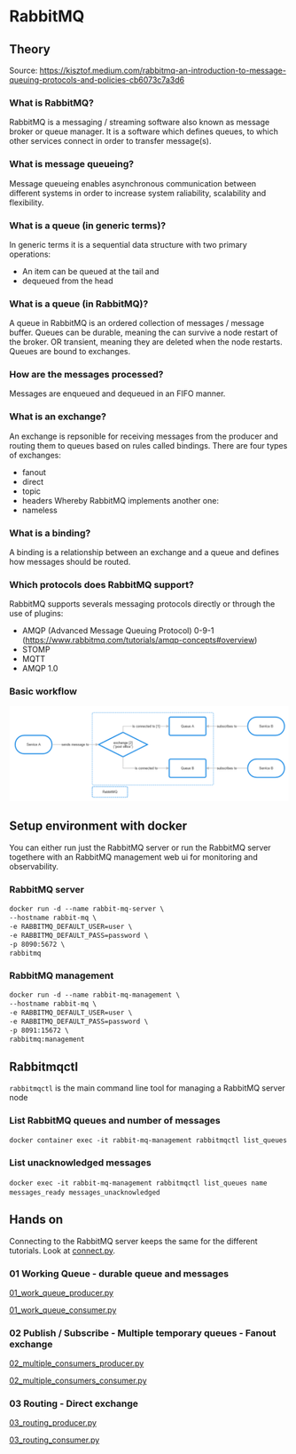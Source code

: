 # RabbitMQ
## Theory
Source: https://kisztof.medium.com/rabbitmq-an-introduction-to-message-queuing-protocols-and-policies-cb6073c7a3d6
### What is RabbitMQ?
RabbitMQ is a messaging / streaming software also known as message broker or queue manager. It is a software which defines queues, to which other services connect in order to transfer message(s). 
### What is message queueing?
Message queueing enables asynchronous communication between different systems in order to increase system raliability, scalability and flexibility.
### What is a queue (in generic terms)?
In generic terms it is a sequential data structure with two primary operations:
- An item can be queued at the tail and
- dequeued from the head
### What is a queue (in RabbitMQ)?
A queue in RabbitMQ is an ordered collection of messages / message buffer.
Queues can be durable, meaning the can survive a node restart of the broker. OR transient, meaning they are deleted when the node restarts.
Queues are bound to exchanges.
### How are the messages processed?
Messages are enqueued and dequeued in an FIFO manner.
### What is an exchange?
An exchange is repsonible for receiving messages from the producer and routing them to queues based on rules called bindings. There are four types of exchanges:
- fanout
- direct
- topic
- headers
Whereby RabbitMQ implements another one:
- nameless
### What is a binding?
A binding is a relationship between an exchange and a queue and defines how messages should be routed.
### Which protocols does RabbitMQ support?
RabbitMQ supports severals messaging protocols directly or through the use of plugins:
- AMQP (Advanced Message Queuing Protocol) 0-9-1 (https://www.rabbitmq.com/tutorials/amqp-concepts#overview)
- STOMP
- MQTT
- AMQP 1.0
### Basic workflow
![alt text](image.png)

## Setup environment with docker
You can either run just the RabbitMQ server or run the RabbitMQ server togethere with an RabbitMQ management web ui for monitoring and observability.
### RabbitMQ server
```docker
docker run -d --name rabbit-mq-server \
--hostname rabbit-mq \
-e RABBITMQ_DEFAULT_USER=user \
-e RABBITMQ_DEFAULT_PASS=password \
-p 8090:5672 \
rabbitmq
```

### RabbitMQ management
```docker
docker run -d --name rabbit-mq-management \
--hostname rabbit-mq \
-e RABBITMQ_DEFAULT_USER=user \
-e RABBITMQ_DEFAULT_PASS=password \
-p 8091:15672 \
rabbitmq:management
```

## Rabbitmqctl
``rabbitmqctl`` is the main command line tool for managing a RabbitMQ server node

### List RabbitMQ queues and number of messages

``docker container exec -it rabbit-mq-management rabbitmqctl list_queues``

### List unacknowledged messages
``docker exec -it rabbit-mq-management rabbitmqctl list_queues name messages_ready messages_unacknowledged``

## Hands on
Connecting to the RabbitMQ server keeps the same for the different tutorials. Look at [connect.py](./connect.py).
### 01 Working Queue - durable queue and messages
[01_work_queue_producer.py](./01_work_queue_producer.py)

[01_work_queue_consumer.py](./01_work_queue_consumer.py)

### 02 Publish / Subscribe - Multiple temporary queues - Fanout exchange
[02_multiple_consumers_producer.py](./02_multiple_consumers_producer.py)

[02_multiple_consumers_consumer.py](./02_multiple_consumers_consumer.py)

### 03 Routing - Direct exchange
[03_routing_producer.py](./03_routing_producer.py)

[03_routing_consumer.py](./03_routing_consumer.py)
